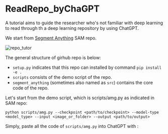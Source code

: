 # ReadRepo_byChaGPT
A tutorial aims to guide the researcher who's not familiar with deep learning to read through th a deep learning repository by using ChatGPT.

We start from [Segment Anything](https://github.com/facebookresearch/segment-anything) SAM repo.

![repo_tutor](https://user-images.githubusercontent.com/42672685/235139891-3e697565-bf5f-4464-909a-d18cfbf12378.jpg)

The general structure of girhub repo is below:
- `setup.py` indicates that this repo can installed by command 
```pip install -e .```
- `scripts` consists of the demo script of the repo.
- `segment_anything` (sometimes also named as `src`) contains the core code of the repo.

Let's start from the demo script, which is scripts/amg.py as indicated in SAM repo: 
```
python scripts/amg.py --checkpoint <path/to/checkpoint> --model-type <model_type> --input <image_or_folder> --output <path/to/output>
```
Simply, paste all the code of ```scripts/amg.py``` into ChatGPT with :
```

```
